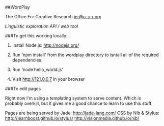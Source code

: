 ##WordPlay

The Office For Creative Research
jer@o-c-r.org

*Linguistic exploration API / web tool*

###To get this working locally:

1. Install Node.js: http://nodejs.org/

2. Run 'npm install' from the wordplay directory to isntall all of the required dependencies.

3. Run 'node hello_world.js'

4. Visit http://121.0.0.7 in your browser

###To edit pages

Right now I'm using a templating system to serve content. Which is probably overkill, but it gives me a good chance to learn to use this stuff.

Pages are being served by Jade: http://jade-lang.com/
CSS by Nib & Stylus: http://learnboost.github.io/stylus/  http://visionmedia.github.io/nib/
